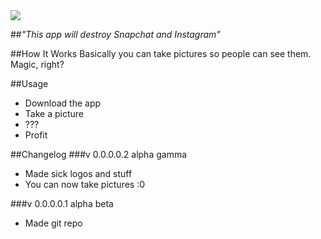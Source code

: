 <img src="http://i.imgur.com/580amRt.png">

##*"This app will destroy Snapchat and Instagram"*

##How It Works
Basically you can take pictures so people can see them. Magic, right?

##Usage
+ Download the app
+ Take a picture
+ ??? 
+ Profit

##Changelog
###v 0.0.0.0.2 alpha gamma
+ Made sick logos and stuff
+ You can now take pictures :0

###v 0.0.0.0.1 alpha beta
+ Made git repo
